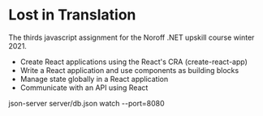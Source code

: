 # Lost in Translation

The thirds javascript assignment for the Noroff .NET upskill course winter 2021. 
- Create React applications using the React's CRA (create-react-app)
- Write a React application and use components as building blocks
- Manage state globally in a React application
- Communicate with an API using React


json-server server/db.json watch --port=8080
